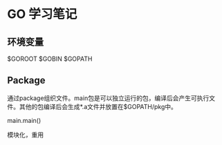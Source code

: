 # GO 学习笔记

## 环境变量

$GOROOT $GOBIN $GOPATH

## Package

通过package组织文件。main包是可以独立运行的包，编译后会产生可执行文件。其他的包编译后会生成*.a文件并放置在$GOPATH/pkg中。

main.main()

模块化，重用